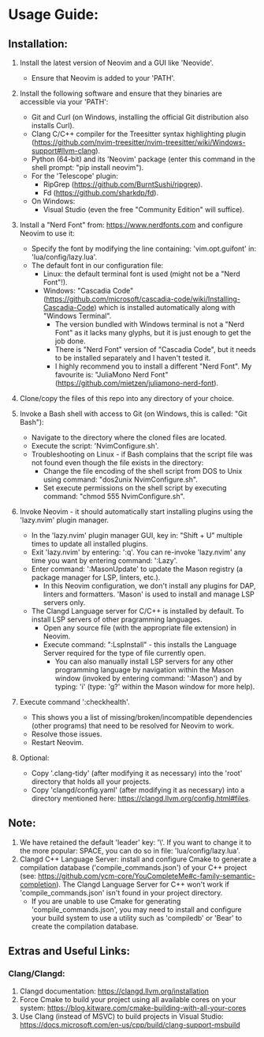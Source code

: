 # Usage Guide:

## Installation:

1. Install the latest version of Neovim and a GUI like 'Neovide'.
   * Ensure that Neovim is added to your 'PATH'.

2. Install the following software and ensure that they binaries are accessible via your 'PATH':
   * Git and Curl (on Windows, installing the official Git distribution also installs Curl).
   * Clang C/C++ compiler for the Treesitter syntax highlighting plugin (https://github.com/nvim-treesitter/nvim-treesitter/wiki/Windows-support#llvm-clang).
   * Python (64-bit) and its 'Neovim' package (enter this command in the shell prompt: "pip install neovim").
   * For the 'Telescope' plugin:
     * RipGrep (https://github.com/BurntSushi/ripgrep).
     * Fd (https://github.com/sharkdp/fd).
   * On Windows:
     * Visual Studio (even the free "Community Edition" will suffice).

3. Install a "Nerd Font" from: https://www.nerdfonts.com and configure Neovim to use it:
   * Specify the font by modifying the line containing: 'vim.opt.guifont' in: 'lua/config/lazy.lua'.
   * The default font in our configuration file:
     * Linux: the default terminal font is used (might not be a "Nerd Font"!).
     * Windows: "Cascadia Code" (https://github.com/microsoft/cascadia-code/wiki/Installing-Cascadia-Code) which is installed automatically along with "Windows Terminal".
       * The version bundled with Windows terminal is not a "Nerd Font" as it lacks many glyphs, but it is just enough to get the job done.
       * There is "Nerd Font" version of "Cascadia Code", but it needs to be installed separately and I haven't tested it.
       * I highly recommend you to install a different "Nerd Font". My favourite is: "JuliaMono Nerd Font" (https://github.com/mietzen/juliamono-nerd-font).

4. Clone/copy the files of this repo into any directory of your choice.

5. Invoke a Bash shell with access to Git (on Windows, this is called: "Git Bash"):
   * Navigate to the directory where the cloned files are located.
   * Execute the script: 'NvimConfigure.sh'.
   * Troubleshooting on Linux - if Bash complains that the script file was not found even though the file exists in the directory:
     * Change the file encoding of the shell script from DOS to Unix using command: "dos2unix NvimConfigure.sh".
     * Set execute permissions on the shell script by executing command: "chmod 555 NvimConfigure.sh".

6. Invoke Neovim - it should automatically start installing plugins using the 'lazy.nvim' plugin manager.
   * In the 'lazy.nvim' plugin manager GUI, key in: "Shift + U" multiple times to update all installed plugins.
   * Exit 'lazy.nvim' by entering: ':q'. You can re-invoke 'lazy.nvim' any time you want by entering command: ':Lazy'.
   * Enter command: ':MasonUpdate' to update the Mason registry (a package manager for LSP, linters, etc.).
     * In this Neovim configuration, we don't install any plugins for DAP, linters and formatters. 'Mason' is used to install and manage LSP servers only.
   * The Clangd Language server for C/C++ is installed by default. To install LSP servers of other pragramming languages.
     * Open any source file (with the appropriate file extension) in Neovim.
     * Execute command: ":LspInstall" - this installs the Language Server required for the type of file currently open.
       * You can also manually install LSP servers for any other programming language by navigation within the Mason window (invoked by entering command: ':Mason') and by typing: 'i' (type: 'g?' within the Mason window for more help).

7. Execute command ':checkhealth'.
   * This shows you a list of missing/broken/incompatible dependencies (other programs) that need to be resolved for Neovim to work.
   * Resolve those issues.
   * Restart Neovim.

8. Optional:
   * Copy '.clang-tidy' (after modifying it as necessary) into the 'root' directory that holds all your projects.
   * Copy 'clangd/config.yaml' (after modifying it as necessary) into a directory mentioned here: https://clangd.llvm.org/config.html#files.


## Note:

1. We have retained the default 'leader' key: '\\'. If you want to change it to the more popular: SPACE, you can do so in file: 'lua/config/lazy.lua'.
2. Clangd C++ Language Server: install and configure Cmake to generate a compilation database ('compile_commands.json') of your C++ project (see: https://github.com/ycm-core/YouCompleteMe#c-family-semantic-completion). The Clangd Language Server for C++ won't work if 'compile_commands.json' isn't found in your project directory.
   * If you are unable to use Cmake for generating 'compile_commands.json', you may need to install and configure your build system to use a utility such as 'compiledb' or 'Bear' to create the compilation database.


## Extras and Useful Links:
### Clang/Clangd:

1. Clangd documentation: https://clangd.llvm.org/installation
2. Force Cmake to build your project using all available cores on your system: https://blog.kitware.com/cmake-building-with-all-your-cores
3. Use Clang (instead of MSVC) to build projects in Visual Studio: https://docs.microsoft.com/en-us/cpp/build/clang-support-msbuild
